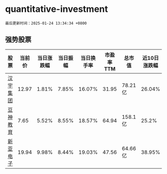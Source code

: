 # quantitative-investment

`最后更新时间：2025-01-24 13:34:34 +0800`

## 强势股票

|股票|当前价|当日涨跌幅|当日振幅|当日换手率|市盈率TTM|总市值|近10日涨跌幅|
|----|----|----|----|----|----|----|----|
|[汉宇集团](https://xueqiu.com/S/SZ300403)|12.97|1.81%|7.85%|16.07%|31.95|78.21亿|26.04%|
|[豆神教育](https://xueqiu.com/S/SZ300010)|7.65|5.52%|8.55%|18.57%|64.94|158.1亿|25.2%|
|[新亚电子](https://xueqiu.com/S/SH605277)|19.94|9.98%|8.44%|19.03%|47.56|64.66亿|38.95%|
